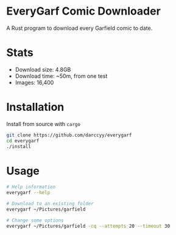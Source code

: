 # EveryGarf Comic Downloader

A Rust program to download every Garfield comic to date.

# Stats

- Download size: 4.8GB
- Download time: ~50m, from one test
- Images: 16,400

# Installation

Install from source with `cargo` 

```bash
git clone https://github.com/darccyy/everygarf
cd everygarf
./install
```

# Usage

```bash
# Help information
everygarf --help

# Download to an existing folder
everygarf ~/Pictures/garfield

# Change some options
everygarf ~/Pictures/garfield -cq --attempts 20 --timeout 30
```

